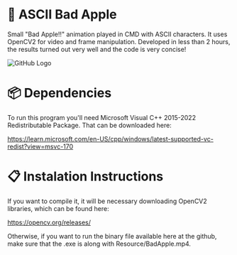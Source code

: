 # 🍎 ASCII Bad Apple
Small "Bad Apple!!" animation played in CMD with ASCII characters. It uses OpenCV2 for video and frame manipulation. Developed in less than 2 hours, the results turned out very well and the code is very concise!

![GitHub Logo](Recordings/Execution.gif)

# 📦 Dependencies
To run this program you'll need Microsoft Visual C++ 2015-2022 Redistributable Package. That can be downloaded here: 

https://learn.microsoft.com/en-US/cpp/windows/latest-supported-vc-redist?view=msvc-170

# 📋 Instalation Instructions
If you want to compile it, it will be necessary downloading OpenCV2 libraries, which can be found here: 

https://opencv.org/releases/

Otherwise, if you want to run the binary file available here at the github, make sure that the .exe is along with Resource/BadApple.mp4.
